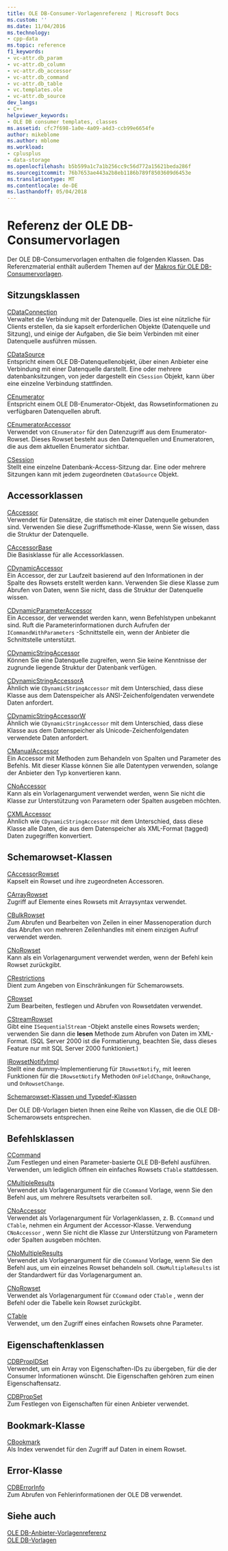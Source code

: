 ```yaml
---
title: OLE DB-Consumer-Vorlagenreferenz | Microsoft Docs
ms.custom: ''
ms.date: 11/04/2016
ms.technology:
- cpp-data
ms.topic: reference
f1_keywords:
- vc-attr.db_param
- vc-attr.db_column
- vc-attr.db_accessor
- vc-attr.db_command
- vc-attr.db_table
- vc.templates.ole
- vc-attr.db_source
dev_langs:
- C++
helpviewer_keywords:
- OLE DB consumer templates, classes
ms.assetid: cfc7f698-1a0e-4a09-a4d3-ccb99e6654fe
author: mikeblome
ms.author: mblome
ms.workload:
- cplusplus
- data-storage
ms.openlocfilehash: b5b599a1c7a1b256cc9c56d772a15621beda286f
ms.sourcegitcommit: 76b7653ae443a2b8eb1186b789f8503609d6453e
ms.translationtype: MT
ms.contentlocale: de-DE
ms.lasthandoff: 05/04/2018
---
```

# <a name="ole-db-consumer-templates-reference"></a>Referenz der OLE DB-Consumervorlagen
Der OLE DB-Consumervorlagen enthalten die folgenden Klassen. Das Referenzmaterial enthält außerdem Themen auf der [Makros für OLE DB-Consumervorlagen](../../data/oledb/macros-and-global-functions-for-ole-db-consumer-templates.md).  
  
## <a name="session-classes"></a>Sitzungsklassen  
 [CDataConnection](../../data/oledb/cdataconnection-class.md)  
 Verwaltet die Verbindung mit der Datenquelle. Dies ist eine nützliche für Clients erstellen, da sie kapselt erforderlichen Objekte (Datenquelle und Sitzung), und einige der Aufgaben, die Sie beim Verbinden mit einer Datenquelle ausführen müssen.  
  
 [CDataSource](../../data/oledb/cdatasource-class.md)  
 Entspricht einem OLE DB-Datenquellenobjekt, über einen Anbieter eine Verbindung mit einer Datenquelle darstellt. Eine oder mehrere datenbanksitzungen, von jeder dargestellt ein `CSession` Objekt, kann über eine einzelne Verbindung stattfinden.  
  
 [CEnumerator](../../data/oledb/cenumerator-class.md)  
 Entspricht einem OLE DB-Enumerator-Objekt, das Rowsetinformationen zu verfügbaren Datenquellen abruft.  
  
 [CEnumeratorAccessor](../../data/oledb/cenumeratoraccessor-class.md)  
 Verwendet von `CEnumerator` für den Datenzugriff aus dem Enumerator-Rowset. Dieses Rowset besteht aus den Datenquellen und Enumeratoren, die aus dem aktuellen Enumerator sichtbar.  
  
 [CSession](../../data/oledb/csession-class.md)  
 Stellt eine einzelne Datenbank-Access-Sitzung dar. Eine oder mehrere Sitzungen kann mit jedem zugeordneten `CDataSource` Objekt.  
  
## <a name="accessor-classes"></a>Accessorklassen  
 [CAccessor](../../data/oledb/caccessor-class.md)  
 Verwendet für Datensätze, die statisch mit einer Datenquelle gebunden sind. Verwenden Sie diese Zugriffsmethode-Klasse, wenn Sie wissen, dass die Struktur der Datenquelle.  
  
 [CAccessorBase](../../data/oledb/caccessorbase-class.md)  
 Die Basisklasse für alle Accessorklassen.  
  
 [CDynamicAccessor](../../data/oledb/cdynamicaccessor-class.md)  
 Ein Accessor, der zur Laufzeit basierend auf den Informationen in der Spalte des Rowsets erstellt werden kann. Verwenden Sie diese Klasse zum Abrufen von Daten, wenn Sie nicht, dass die Struktur der Datenquelle wissen.  
  
 [CDynamicParameterAccessor](../../data/oledb/cdynamicparameteraccessor-class.md)  
 Ein Accessor, der verwendet werden kann, wenn Befehlstypen unbekannt sind. Ruft die Parameterinformationen durch Aufrufen der `ICommandWithParameters` -Schnittstelle ein, wenn der Anbieter die Schnittstelle unterstützt.  
  
 [CDynamicStringAccessor](../../data/oledb/cdynamicstringaccessor-class.md)  
 Können Sie eine Datenquelle zugreifen, wenn Sie keine Kenntnisse der zugrunde liegende Struktur der Datenbank verfügen.  
  
 [CDynamicStringAccessorA](../../data/oledb/cdynamicstringaccessora-class.md)  
 Ähnlich wie `CDynamicStringAccessor` mit dem Unterschied, dass diese Klasse aus dem Datenspeicher als ANSI-Zeichenfolgendaten verwendete Daten anfordert.  
  
 [CDynamicStringAccessorW](../../data/oledb/cdynamicstringaccessorw-class.md)  
 Ähnlich wie `CDynamicStringAccessor` mit dem Unterschied, dass diese Klasse aus dem Datenspeicher als Unicode-Zeichenfolgendaten verwendete Daten anfordert.  
  
 [CManualAccessor](../../data/oledb/cmanualaccessor-class.md)  
 Ein Accessor mit Methoden zum Behandeln von Spalten und Parameter des Befehls. Mit dieser Klasse können Sie alle Datentypen verwenden, solange der Anbieter den Typ konvertieren kann.  
  
 [CNoAccessor](../../data/oledb/cnoaccessor-class.md)  
 Kann als ein Vorlagenargument verwendet werden, wenn Sie nicht die Klasse zur Unterstützung von Parametern oder Spalten ausgeben möchten.  
  
 [CXMLAccessor](../../data/oledb/cxmlaccessor-class.md)  
 Ähnlich wie `CDynamicStringAccessor` mit dem Unterschied, dass diese Klasse alle Daten, die aus dem Datenspeicher als XML-Format (tagged) Daten zugegriffen konvertiert.  
  
## <a name="rowset-classes"></a>Schemarowset-Klassen  
 [CAccessorRowset](../../data/oledb/caccessorrowset-class.md)  
 Kapselt ein Rowset und ihre zugeordneten Accessoren.  
  
 [CArrayRowset](../../data/oledb/carrayrowset-class.md)  
 Zugriff auf Elemente eines Rowsets mit Arraysyntax verwendet.  
  
 [CBulkRowset](../../data/oledb/cbulkrowset-class.md)  
 Zum Abrufen und Bearbeiten von Zeilen in einer Massenoperation durch das Abrufen von mehreren Zeilenhandles mit einem einzigen Aufruf verwendet werden.  
  
 [CNoRowset](../../data/oledb/cnorowset-class.md)  
 Kann als ein Vorlagenargument verwendet werden, wenn der Befehl kein Rowset zurückgibt.  
  
 [CRestrictions](../../data/oledb/crestrictions-class.md)  
 Dient zum Angeben von Einschränkungen für Schemarowsets.  
  
 [CRowset](../../data/oledb/crowset-class.md)  
 Zum Bearbeiten, festlegen und Abrufen von Rowsetdaten verwendet.  
  
 [CStreamRowset](../../data/oledb/cstreamrowset-class.md)  
 Gibt eine `ISequentialStream` -Objekt anstelle eines Rowsets werden; verwenden Sie dann die **lesen** Methode zum Abrufen von Daten im XML-Format. (SQL Server 2000 ist die Formatierung, beachten Sie, dass dieses Feature nur mit SQL Server 2000 funktioniert.)  
  
 [IRowsetNotifyImpl](../../data/oledb/irowsetnotifyimpl-class.md)  
 Stellt eine dummy-Implementierung für `IRowsetNotify`, mit leeren Funktionen für die `IRowsetNotify` Methoden `OnFieldChange`, `OnRowChange`, und `OnRowsetChange`.  
  
 [Schemarowset-Klassen und Typedef-Klassen](../../data/oledb/schema-rowset-classes-and-typedef-classes.md)  
  
 Der OLE DB-Vorlagen bieten Ihnen eine Reihe von Klassen, die die OLE DB-Schemarowsets entsprechen.  
  
## <a name="command-classes"></a>Befehlsklassen  
 [CCommand](../../data/oledb/ccommand-class.md)  
 Zum Festlegen und einen Parameter-basierte OLE DB-Befehl ausführen. Verwenden, um lediglich öffnen ein einfaches Rowsets `CTable` stattdessen.  
  
 [CMultipleResults](../../data/oledb/cmultipleresults-class.md)  
 Verwendet als Vorlagenargument für die `CCommand` Vorlage, wenn Sie den Befehl aus, um mehrere Resultsets verarbeiten soll.  
  
 [CNoAccessor](../../data/oledb/cnoaccessor-class.md)  
 Verwendet als Vorlagenargument für Vorlagenklassen, z. B. `CCommand` und `CTable`, nehmen ein Argument der Accessor-Klasse. Verwendung `CNoAccessor` , wenn Sie nicht die Klasse zur Unterstützung von Parametern oder Spalten ausgeben möchten.  
  
 [CNoMultipleResults](../../data/oledb/cnomultipleresults-class.md)  
 Verwendet als Vorlagenargument für die `CCommand` Vorlage, wenn Sie den Befehl aus, um ein einzelnes Rowset behandeln soll. `CNoMultipleResults` ist der Standardwert für das Vorlagenargument an.  
  
 [CNoRowset](../../data/oledb/cnorowset-class.md)  
 Verwendet als Vorlagenargument für `CCommand` oder `CTable` , wenn der Befehl oder die Tabelle kein Rowset zurückgibt.  
  
 [CTable](../../data/oledb/ctable-class.md)  
 Verwendet, um den Zugriff eines einfachen Rowsets ohne Parameter.  
  
## <a name="property-classes"></a>Eigenschaftenklassen  
 [CDBPropIDSet](../../data/oledb/cdbpropidset-class.md)  
 Verwendet, um ein Array von Eigenschaften-IDs zu übergeben, für die der Consumer Informationen wünscht. Die Eigenschaften gehören zum einen Eigenschaftensatz.  
  
 [CDBPropSet](../../data/oledb/cdbpropset-class.md)  
 Zum Festlegen von Eigenschaften für einen Anbieter verwendet.  
  
## <a name="bookmark-class"></a>Bookmark-Klasse  
 [CBookmark](../../data/oledb/cbookmark-class.md)  
 Als Index verwendet für den Zugriff auf Daten in einem Rowset.  
  
## <a name="error-class"></a>Error-Klasse  
 [CDBErrorInfo](../../data/oledb/cdberrorinfo-class.md)  
 Zum Abrufen von Fehlerinformationen der OLE DB verwendet.  
  
## <a name="see-also"></a>Siehe auch  
 [OLE DB-Anbieter-Vorlagenreferenz](../../data/oledb/ole-db-provider-templates-reference.md)   
 [OLE DB-Vorlagen](../../data/oledb/ole-db-templates.md)